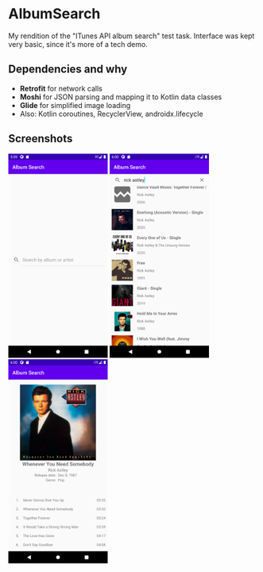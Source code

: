 # AlbumSearch
My rendition of the "ITunes API album search" test task.
Interface was kept very basic, since it's more of a tech demo.

## Dependencies and why
* **Retrofit** for network calls
* **Moshi** for JSON parsing and mapping it to Kotlin data classes
* **Glide** for simplified image loading
* Also: Kotlin coroutines, RecyclerView, androidx.lifecycle

## Screenshots
<img src="https://github.com/lyrjie/AlbumSearch/blob/master/.doc/Screenshot_1601996359.png" width="200">  <img src="https://github.com/lyrjie/AlbumSearch/blob/master/.doc/Screenshot_1601996403.png" width="200">  <img src="https://github.com/lyrjie/AlbumSearch/blob/master/.doc/Screenshot_1601996411.png" width="200">
